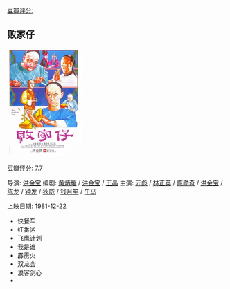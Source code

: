 

## 

[豆瓣评分: ]()

## 败家仔

![image-20240512085526008](./dongzuo/image-20240512085526008.png)

[豆瓣评分: 7.7](https://movie.douban.com/subject/1292601/)

导演: [洪金宝](https://movie.douban.com/celebrity/1055887/)
编剧: [黄炳耀](https://movie.douban.com/celebrity/1014964/) / [洪金宝](https://movie.douban.com/celebrity/1055887/) / [王晶](https://movie.douban.com/celebrity/1274331/)
主演: [元彪](https://movie.douban.com/celebrity/1163752/) / [林正英](https://movie.douban.com/celebrity/1016823/) / [陈勋奇](https://movie.douban.com/celebrity/1280419/) / [洪金宝](https://movie.douban.com/celebrity/1055887/) / [陈龙](https://movie.douban.com/celebrity/1321791/) / [钟发](https://movie.douban.com/celebrity/1314531/) / [狄威](https://movie.douban.com/celebrity/1318441/) / [钱月笙](https://movie.douban.com/subject_search?search_text=钱月笙) / [午马](https://movie.douban.com/celebrity/1054282/)

上映日期: 1981-12-22



- 快餐车
- 红番区
- 飞鹰计划
- 我是谁
- 霹雳火
- 双龙会
- 浪客剑心
- 